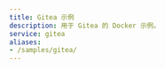 ```yaml
---
title: Gitea 示例
description: 用于 Gitea 的 Docker 示例。
service: gitea
aliases:
- /samples/gitea/
---
```

